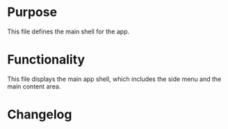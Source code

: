 # Purpose

This file defines the main shell for the app.

# Functionality

This file displays the main app shell, which includes the side menu and the main content area.

# Changelog

